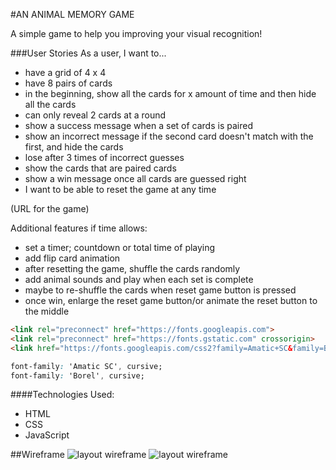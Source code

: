 #AN ANIMAL MEMORY GAME

A simple game to help you improving your visual recognition! 


###User Stories
As a user, I want to...
- have a grid of 4 x 4
- have 8 pairs of cards
- in the beginning, show all the cards for x amount of time and then hide all the cards
- can only reveal 2 cards at a round
- show a success message when a set of cards is paired
- show an incorrect message if the second card doesn't match with the first, and hide the cards
- lose after 3 times of incorrect guesses
- show the cards that are paired cards
- show a win message once all cards are guessed right
- I want to be able to reset the game at any time

 (URL for the game)

 Additional features if time allows:
 - set a timer; countdown or total time of playing
 - add flip card animation
 - after resetting the game, shuffle the cards randomly
 - add animal sounds and play when each set is complete
 - maybe to re-shuffle the cards when reset game button is pressed
 - once win, enlarge the reset game button/or animate the reset button to the middle

```html
<link rel="preconnect" href="https://fonts.googleapis.com">
<link rel="preconnect" href="https://fonts.gstatic.com" crossorigin>
<link href="https://fonts.googleapis.com/css2?family=Amatic+SC&family=Borel&display=swap" rel="stylesheet">
```
```css
font-family: 'Amatic SC', cursive;
font-family: 'Borel', cursive;
```
####Technologies Used:
 - HTML
 - CSS
 - JavaScript

##Wireframe
![layout wireframe](https://i.imgur.com/MwKXmD9.png)
![layout wireframe](https://i.imgur.com/DWVtOU3.png)